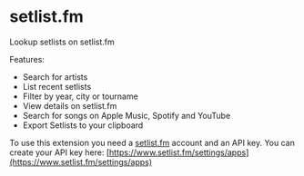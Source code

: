 # setlist.fm

Lookup setlists on setlist.fm

Features:
- Search for artists
- List recent setlists
- Filter by year, city or tourname
- View details on setlist.fm
- Search for songs on Apple Music, Spotify and YouTube
- Export Setlists to your clipboard

To use this extension you need a [setlist.fm](https://www.setlist.fm) account and an API key.
You can create your API key here: [https://www.setlist.fm/settings/apps](https://www.setlist.fm/settings/apps)

